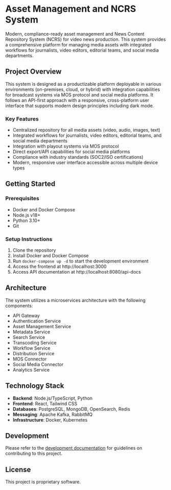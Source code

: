 # Asset Management and NCRS System

Modern, compliance-ready asset management and News Content Repository System (NCRS) for video news production. This system provides a comprehensive platform for managing media assets with integrated workflows for journalists, video editors, editorial teams, and social media departments.

## Project Overview

This system is designed as a productizable platform deployable in various environments (on-premises, cloud, or hybrid) with integration capabilities for broadcast systems via MOS protocol and social media platforms. It follows an API-first approach with a responsive, cross-platform user interface that supports modern design principles including dark mode.

### Key Features

- Centralized repository for all media assets (video, audio, images, text)
- Integrated workflows for journalists, video editors, editorial teams, and social media departments
- Integration with playout systems via MOS protocol
- Direct export/API capabilities for social media platforms
- Compliance with industry standards (SOC2/ISO certifications)
- Modern, responsive user interface accessible across multiple device types

## Getting Started

### Prerequisites

- Docker and Docker Compose
- Node.js v18+
- Python 3.10+
- Git

### Setup Instructions

1. Clone the repository
2. Install Docker and Docker Compose
3. Run `docker-compose up -d` to start the development environment
4. Access the frontend at http://localhost:3000
5. Access API documentation at http://localhost:8080/api-docs

## Architecture

The system utilizes a microservices architecture with the following components:

- API Gateway
- Authentication Service
- Asset Management Service
- Metadata Service
- Search Service
- Transcoding Service
- Workflow Service
- Distribution Service
- MOS Connector
- Social Media Connector
- Analytics Service

## Technology Stack

- **Backend**: Node.js/TypeScript, Python
- **Frontend**: React, Tailwind CSS
- **Databases**: PostgreSQL, MongoDB, OpenSearch, Redis
- **Messaging**: Apache Kafka, RabbitMQ
- **Infrastructure**: Docker, Kubernetes

## Development

Please refer to the [development documentation](docs/development/README.md) for guidelines on contributing to this project.

## License

This project is proprietary software.